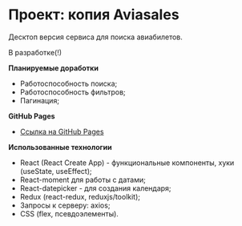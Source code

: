 # Проект: копия Aviasales
Десктоп версия сервиса для поиска авиабилетов. 

В разработке(!)

**Планируемые доработки**

* Работоспособность поиска;
* Работоспособность фильтров;
* Пагинация;

**GitHub Pages**
* [Ссылка на GitHub Pages](https://nika414.github.io/aviasales)

**Использованные технологии**
* React (React Create App) - функциональные компоненты, хуки (useState, useEffect);
* React-moment для работы с датами;
* React-datepicker - для создания календаря;
* Redux (react-redux, reduxjs/toolkit);
* Запросы к серверу: axios;
* CSS (flex, псевдоэлементы).
